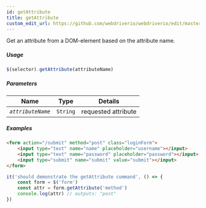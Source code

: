 ```yaml
---
id: getAttribute
title: getAttribute
custom_edit_url: https://github.com/webdriverio/webdriverio/edit/master/packages/webdriverio/src/commands/element/getAttribute.js
---
```


Get an attribute from a DOM-element based on the attribute name.

##### Usage

```js
$(selector).getAttribute(attributeName)
```

##### Parameters

| Name | Type | Details |
| ---- | ---- | ------- |
| <code><var>attributeName</var></code> | <code>String</code> | requested attribute |

##### Examples

```html index.html
<form action="/submit" method="post" class="loginForm">
    <input type="text" name="name" placeholder="username"></input>
    <input type="text" name="password" placeholder="password"></input>
    <input type="submit" name="submit" value="submit"></input>
</form>
```

```js getAttribute.js
it('should demonstrate the getAttribute command', () => {
    const form = $('form')
    const attr = form.getAttribute('method')
    console.log(attr) // outputs: "post"
})
```

